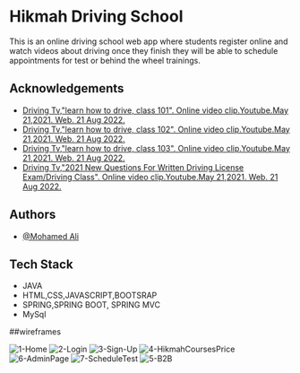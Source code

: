 
# Hikmah Driving School

This is an online driving school web app where students register online and watch videos about driving once they finish they will be able to schedule appointments for test or behind the wheel trainings.

## Acknowledgements


 - [Driving Tv,"learn how to drive, class 101". Online video clip.Youtube.May 21,2021. Web. 21 Aug 2022.](https://www.youtube.com/watch?v=CCCUTqJ3dBA&t=78s)
 - [Driving Tv,"learn how to drive, class 102". Online video clip.Youtube.May 21,2021. Web. 21 Aug 2022.](https://www.youtube.com/watch?v=ud8tM2OXcmY)
 - [Driving Tv,"learn how to drive, class 103". Online video clip.Youtube.May 21,2021. Web. 21 Aug 2022.](https://www.youtube.com/watch?v=ippjq7-QMS8&list=PLzo8Xp5O7px2raRp5ixZEsVfxyYlbM6K6&index=3)
 - [Driving Tv,"2021 New Questions For Written Driving License Exam/Driving Class". Online video clip.Youtube.May 21,2021. Web. 21 Aug 2022.](https://www.youtube.com/watch?v=WG1bq_H6egc&list=PLzo8Xp5O7px2raRp5ixZEsVfxyYlbM6K6&index=4)



## Authors

- [@Mohamed Ali](https://github.com/muhezma)


## Tech Stack
- JAVA
- HTML,CSS,JAVASCRIPT,BOOTSRAP
- SPRING,SPRING BOOT, SPRING MVC
- MySql

##wireframes

![1-Home](https://user-images.githubusercontent.com/26819444/185220827-459e4a2b-56be-46ab-a6de-2ff4f98e3b85.png)
![2-Login](https://user-images.githubusercontent.com/26819444/185220852-5dbc06d6-9f37-4422-83f6-5915a3f6b425.png)
![3-Sign-Up](https://user-images.githubusercontent.com/26819444/185220863-d697effb-9fd3-43c7-9e71-b15c3c7604f8.png)
![4-HikmahCoursesPrice](https://user-images.githubusercontent.com/26819444/185220878-82005951-c6fe-46c1-afcd-5312fb174830.png)
![6-AdminPage](https://user-images.githubusercontent.com/26819444/185220900-925a4ab4-9dde-4c95-b9ae-3cc14334756f.png)
![7-ScheduleTest](https://user-images.githubusercontent.com/26819444/185220913-038407d6-a65a-4e0c-bdb7-9a6e1889c8a4.png)
![5-B2B](https://user-images.githubusercontent.com/26819444/185220948-26a19a19-e8df-40cc-9126-9164bf45de42.png)
